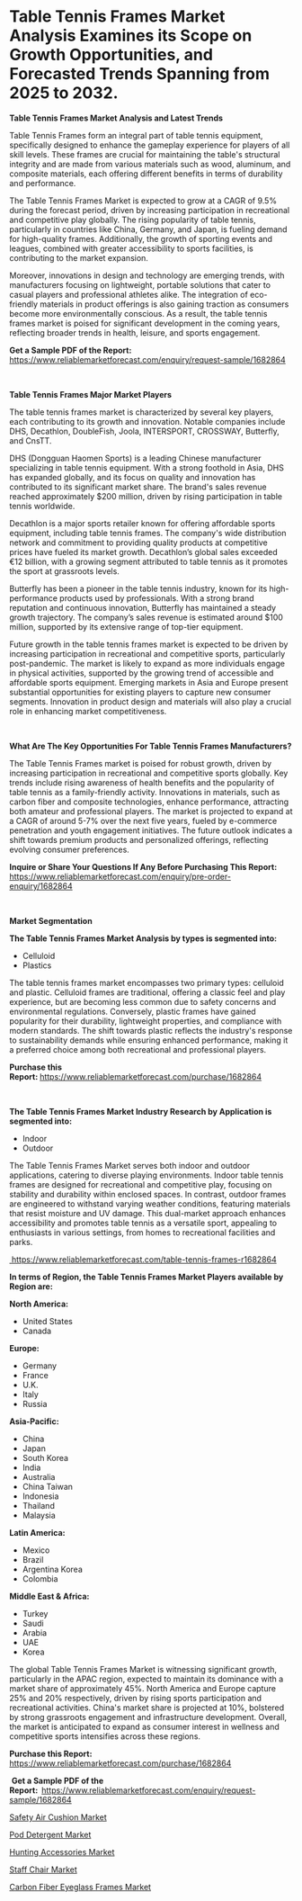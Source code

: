 <p><h1>Table Tennis Frames Market Analysis Examines its Scope on Growth Opportunities, and Forecasted Trends Spanning from 2025 to 2032.</h1></p><p><strong>Table Tennis Frames Market Analysis and Latest Trends</strong></p>
<p><p>Table Tennis Frames form an integral part of table tennis equipment, specifically designed to enhance the gameplay experience for players of all skill levels. These frames are crucial for maintaining the table's structural integrity and are made from various materials such as wood, aluminum, and composite materials, each offering different benefits in terms of durability and performance.</p><p>The Table Tennis Frames Market is expected to grow at a CAGR of 9.5% during the forecast period, driven by increasing participation in recreational and competitive play globally. The rising popularity of table tennis, particularly in countries like China, Germany, and Japan, is fueling demand for high-quality frames. Additionally, the growth of sporting events and leagues, combined with greater accessibility to sports facilities, is contributing to the market expansion.</p><p>Moreover, innovations in design and technology are emerging trends, with manufacturers focusing on lightweight, portable solutions that cater to casual players and professional athletes alike. The integration of eco-friendly materials in product offerings is also gaining traction as consumers become more environmentally conscious. As a result, the table tennis frames market is poised for significant development in the coming years, reflecting broader trends in health, leisure, and sports engagement.</p></p>
<p><strong>Get a Sample PDF of the Report:&nbsp;</strong> <a href="https://www.reliablemarketforecast.com/enquiry/request-sample/1682864?utm_campaign=1130&utm_medium=2&utm_source=Github&utm_content=ia&utm_term=05042025&utm_id=table-tennis-frames">https://www.reliablemarketforecast.com/enquiry/request-sample/1682864</a></p>
<p>&nbsp;</p>
<p><strong>Table Tennis Frames Major Market Players</strong></p>
<p><p>The table tennis frames market is characterized by several key players, each contributing to its growth and innovation. Notable companies include DHS, Decathlon, DoubleFish, Joola, INTERSPORT, CROSSWAY, Butterfly, and CnsTT. </p><p>DHS (Dongguan Haomen Sports) is a leading Chinese manufacturer specializing in table tennis equipment. With a strong foothold in Asia, DHS has expanded globally, and its focus on quality and innovation has contributed to its significant market share. The brand's sales revenue reached approximately $200 million, driven by rising participation in table tennis worldwide.</p><p>Decathlon is a major sports retailer known for offering affordable sports equipment, including table tennis frames. The company's wide distribution network and commitment to providing quality products at competitive prices have fueled its market growth. Decathlon’s global sales exceeded €12 billion, with a growing segment attributed to table tennis as it promotes the sport at grassroots levels.</p><p>Butterfly has been a pioneer in the table tennis industry, known for its high-performance products used by professionals. With a strong brand reputation and continuous innovation, Butterfly has maintained a steady growth trajectory. The company’s sales revenue is estimated around $100 million, supported by its extensive range of top-tier equipment.</p><p>Future growth in the table tennis frames market is expected to be driven by increasing participation in recreational and competitive sports, particularly post-pandemic. The market is likely to expand as more individuals engage in physical activities, supported by the growing trend of accessible and affordable sports equipment. Emerging markets in Asia and Europe present substantial opportunities for existing players to capture new consumer segments. Innovation in product design and materials will also play a crucial role in enhancing market competitiveness.</p></p>
<p>&nbsp;</p>
<p><strong>What Are The Key Opportunities For Table Tennis Frames Manufacturers?</strong></p>
<p><p>The Table Tennis Frames market is poised for robust growth, driven by increasing participation in recreational and competitive sports globally. Key trends include rising awareness of health benefits and the popularity of table tennis as a family-friendly activity. Innovations in materials, such as carbon fiber and composite technologies, enhance performance, attracting both amateur and professional players. The market is projected to expand at a CAGR of around 5-7% over the next five years, fueled by e-commerce penetration and youth engagement initiatives. The future outlook indicates a shift towards premium products and personalized offerings, reflecting evolving consumer preferences.</p></p>
<p><strong>Inquire or Share Your Questions If Any Before Purchasing This Report:</strong> <a href="https://www.reliablemarketforecast.com/enquiry/pre-order-enquiry/1682864?utm_campaign=1130&utm_medium=2&utm_source=Github&utm_content=ia&utm_term=05042025&utm_id=table-tennis-frames">https://www.reliablemarketforecast.com/enquiry/pre-order-enquiry/1682864</a></p>
<p>&nbsp;</p>
<p><strong>Market Segmentation</strong></p>
<p><strong>The Table Tennis Frames Market Analysis by types is segmented into:</strong></p>
<p><ul><li>Celluloid</li><li>Plastics</li></ul></p>
<p><p>The table tennis frames market encompasses two primary types: celluloid and plastic. Celluloid frames are traditional, offering a classic feel and play experience, but are becoming less common due to safety concerns and environmental regulations. Conversely, plastic frames have gained popularity for their durability, lightweight properties, and compliance with modern standards. The shift towards plastic reflects the industry's response to sustainability demands while ensuring enhanced performance, making it a preferred choice among both recreational and professional players.</p></p>
<p><strong>Purchase this Report:&nbsp;</strong><a href="https://www.reliablemarketforecast.com/purchase/1682864?utm_campaign=1130&utm_medium=2&utm_source=Github&utm_content=ia&utm_term=05042025&utm_id=table-tennis-frames">https://www.reliablemarketforecast.com/purchase/1682864</a></p>
<p>&nbsp;</p>
<p><strong>The Table Tennis Frames Market Industry Research by Application is segmented into:</strong></p>
<p><ul><li>Indoor</li><li>Outdoor</li></ul></p>
<p><p>The Table Tennis Frames Market serves both indoor and outdoor applications, catering to diverse playing environments. Indoor table tennis frames are designed for recreational and competitive play, focusing on stability and durability within enclosed spaces. In contrast, outdoor frames are engineered to withstand varying weather conditions, featuring materials that resist moisture and UV damage. This dual-market approach enhances accessibility and promotes table tennis as a versatile sport, appealing to enthusiasts in various settings, from homes to recreational facilities and parks.</p></p>
<p><a href="https://www.reliablemarketforecast.com/table-tennis-frames-r1682864?utm_campaign=1130&utm_medium=2&utm_source=Github&utm_content=ia&utm_term=05042025&utm_id=table-tennis-frames">&nbsp;https://www.reliablemarketforecast.com/table-tennis-frames-r1682864</a></p>
<p><strong>In terms of Region, the Table Tennis Frames Market Players available by Region are:</strong></p>
<p>
    <p> <strong> North America: </strong>
        <ul>
            <li>United States</li>
            <li>Canada</li>
        </ul>
        </p> 
    <p> <strong> Europe: </strong>
        <ul>
            <li>Germany</li>
            <li>France</li>
            <li>U.K.</li>
            <li>Italy</li>
            <li>Russia</li>
        </ul>
        </p> 
    <p> <strong> Asia-Pacific: </strong>
        <ul>
            <li>China</li>
            <li>Japan</li>
            <li>South Korea</li>
            <li>India</li>
            <li>Australia</li>
            <li>China Taiwan</li>
            <li>Indonesia</li>
            <li>Thailand</li>
            <li>Malaysia</li>
        </ul>
        </p> 
    <p> <strong> Latin America: </strong>
        <ul>
            <li>Mexico</li>
            <li>Brazil</li>
            <li>Argentina Korea</li>
            <li>Colombia</li>
        </ul>
        </p> 
    <p> <strong> Middle East & Africa: </strong>
        <ul>
            <li>Turkey</li>
            <li>Saudi</li>
            <li>Arabia</li>
            <li>UAE</li>
            <li>Korea</li>
        </ul>
    </p>
    </p>
<p><p>The global Table Tennis Frames Market is witnessing significant growth, particularly in the APAC region, expected to maintain its dominance with a market share of approximately 45%. North America and Europe capture 25% and 20% respectively, driven by rising sports participation and recreational activities. China's market share is projected at 10%, bolstered by strong grassroots engagement and infrastructure development. Overall, the market is anticipated to expand as consumer interest in wellness and competitive sports intensifies across these regions.</p></p>
<p><strong>Purchase this Report: </strong><a href="https://www.reliablemarketforecast.com/purchase/1682864?utm_campaign=1130&utm_medium=2&utm_source=Github&utm_content=ia&utm_term=05042025&utm_id=table-tennis-frames">https://www.reliablemarketforecast.com/purchase/1682864</a></p>
<p>&nbsp;<strong>Get a Sample PDF of the Report:&nbsp;&nbsp;</strong><a href="https://www.reliablemarketforecast.com/enquiry/request-sample/1682864?utm_campaign=1130&utm_medium=2&utm_source=Github&utm_content=ia&utm_term=05042025&utm_id=table-tennis-frames">https://www.reliablemarketforecast.com/enquiry/request-sample/1682864</a></p>
<p><strong></strong></p>
<p><p><a href="https://github.com/dickstoscopg/Market-Research-Report-List-1/blob/main/safety-air-cushion-market.md?utm_campaign=1130&utm_medium=2&utm_source=Github&utm_content=ia&utm_term=05042025&utm_id=table-tennis-frames">Safety Air Cushion Market</a></p><p><a href="https://github.com/geresalgieaz/Market-Research-Report-List-1/blob/main/pod-detergent-market.md?utm_campaign=1130&utm_medium=2&utm_source=Github&utm_content=ia&utm_term=05042025&utm_id=table-tennis-frames">Pod Detergent Market</a></p><p><a href="https://github.com/sibellanikmn/Market-Research-Report-List-1/blob/main/hunting-accessories-market.md?utm_campaign=1130&utm_medium=2&utm_source=Github&utm_content=ia&utm_term=05042025&utm_id=table-tennis-frames">Hunting Accessories Market</a></p><p><a href="https://github.com/ceranamaduvq/Market-Research-Report-List-1/blob/main/staff-chair-market.md?utm_campaign=1130&utm_medium=2&utm_source=Github&utm_content=ia&utm_term=05042025&utm_id=table-tennis-frames">Staff Chair Market</a></p><p><a href="https://github.com/heeildannas/Market-Research-Report-List-1/blob/main/carbon-fiber-eyeglass-frames-market.md?utm_campaign=1130&utm_medium=2&utm_source=Github&utm_content=ia&utm_term=05042025&utm_id=table-tennis-frames">Carbon Fiber Eyeglass Frames Market</a></p></p>
